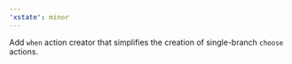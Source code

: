 ```yaml
---
'xstate': minor
---
```


Add `when` action creator that simplifies the creation of single-branch `choose` actions.
